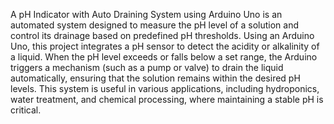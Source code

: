 A pH Indicator with Auto Draining System using Arduino Uno is an automated system designed to measure the pH level of a solution and control its drainage based on predefined pH thresholds. Using an Arduino Uno, this project integrates a pH sensor to detect the acidity or alkalinity of a liquid. When the pH level exceeds or falls below a set range, the Arduino triggers a mechanism (such as a pump or valve) to drain the liquid automatically, ensuring that the solution remains within the desired pH levels. This system is useful in various applications, including hydroponics, water treatment, and chemical processing, where maintaining a stable pH is critical.
